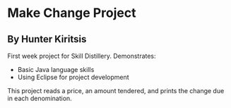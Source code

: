 # Make Change Project

## By Hunter Kiritsis

First week project for Skill Distillery.
Demonstrates:
* Basic Java language skills
* Using Eclipse for project development

This project reads a price, an amount tendered, and prints the change due in each denomination.